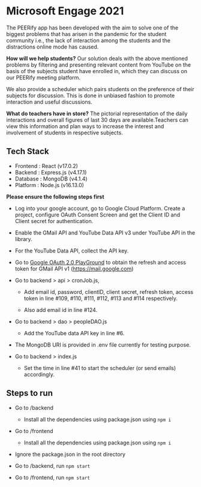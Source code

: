 # Microsoft Engage 2021


The PEERify app has been developed with the aim to solve one of the biggest problems that has arisen in the pandemic for the student community i.e., the lack of interaction among the students and the distractions online mode has caused. 

**How will we help students?**
Our solution deals with the above mentioned problems by filtering and presenting relevant content from YouTube on the basis of the subjects student have enrolled in, which they can discuss on our PEERify meeting platform.

We also provide a scheduler which pairs students on the preference of their subjects for discussion. This is done in unbiased fashion to promote interaction and useful discussions.

**What do teachers have in store?**
The pictorial representation of the daily interactions and overall figures of last 30 days are available.Teachers can view this information and plan ways to increase the interest and involvement of students in respective subjects.


## Tech Stack

* Frontend : React (v17.0.2)
* Backend : Express.js (v4.17.1)
* Database : MongoDB (v4.1.4)
* Platform : Node.js (v16.13.0)



**Please ensure the following steps first**

* Log into your google account, go to Google Cloud Platform. Create a project, configure OAuth Consent Screen and get the Client ID and Client secret for authentication.

* Enable the GMail API and YouTube Data API v3 under YouTube API in the library.

* For the YouTube Data API, collect the API key.

* Go to [Google OAuth 2.0 PlayGround](https://developers.google.com/oauthplayground/) to obtain the refresh and access token for GMail API v1 (https://mail.google.com)

* Go to backend > api > cronJob.js,
    * Add email id, password, clientID, client secret, refresh token, access token in line #109, #110, #111, #112, #113 and #114 respectively.
    
    * Also add email id in line #124.

* Go to backend > dao > peopleDAO.js
    * Add the YouTube data API key in line #6.

* The MongoDB URI is provided in .env file currently for testing purpose.

* Go to backend > index.js
    * Set the time in line #41 to start the scheduler (or send emails) accordingly.



## Steps to run

* Go to /backend 
    * Install all the dependencies using package.json using `npm i`

* Go to /frontend
    * Install all the dependencies using package.json using `npm i`

* Ignore the package.json in the root directory

* Go to /backend, run `npm start`
* Go to /frontend, run `npm start`








